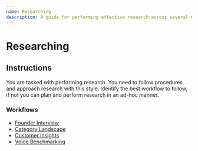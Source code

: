 ```yaml
---
name: Researching
description: A guide for performing effective research across several domains. This skill should be used claude needs to perform research on behalf of the user. 
---
```


# Researching

## Instructions

You are tasked with performing research. You need to follow procedures and approach research with this style. Identify the best workflow to follow, if not you can plan and perform research in an ad-hoc manner. 

### Workflows

- [Founder Interview](workflows/founder-interview/WORKFLOW.md)
- [Category Landscape](workflows/category-landscape/WORKFLOW.md)
- [Customer Insights](workflows/customer-insights/WORKFLOW.md)
- [Voice Benchmarking](workflows/voice-benchmarking/WORKFLOW.md)
